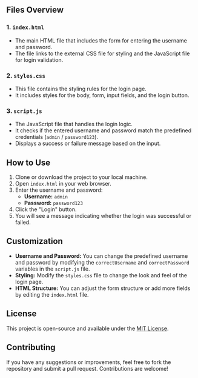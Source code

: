 ## Files Overview

### 1. `index.html`
- The main HTML file that includes the form for entering the username and password.
- The file links to the external CSS file for styling and the JavaScript file for login validation.

### 2. `styles.css`
- This file contains the styling rules for the login page.
- It includes styles for the body, form, input fields, and the login button.

### 3. `script.js`
- The JavaScript file that handles the login logic.
- It checks if the entered username and password match the predefined credentials (`admin` / `password123`).
- Displays a success or failure message based on the input.

## How to Use

1. Clone or download the project to your local machine.
2. Open `index.html` in your web browser.
3. Enter the username and password:
   - **Username:** `admin`
   - **Password:** `password123`
4. Click the "Login" button.
5. You will see a message indicating whether the login was successful or failed.

## Customization

- **Username and Password:** You can change the predefined username and password by modifying the `correctUsername` and `correctPassword` variables in the `script.js` file.
- **Styling:** Modify the `styles.css` file to change the look and feel of the login page.
- **HTML Structure:** You can adjust the form structure or add more fields by editing the `index.html` file.

## License

This project is open-source and available under the [MIT License](LICENSE).

## Contributing

If you have any suggestions or improvements, feel free to fork the repository and submit a pull request. Contributions are welcome!
